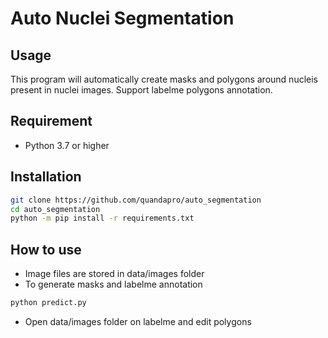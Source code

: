# Auto Nuclei Segmentation
## Usage
This program will automatically create masks and polygons around nucleis present in nuclei images.
Support labelme polygons annotation. 
## Requirement
* Python 3.7 or higher
## Installation
```bash
git clone https://github.com/quandapro/auto_segmentation
cd auto_segmentation
python -m pip install -r requirements.txt
```
## How to use
* Image files are stored in data/images folder
* To generate masks and labelme annotation
```Bash
python predict.py
```
* Open data/images folder on labelme and edit polygons 
